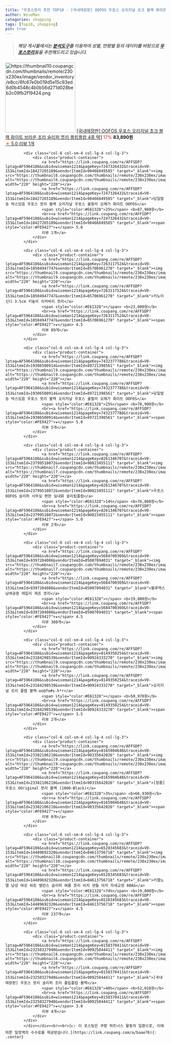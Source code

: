 ```yaml
---
title: "우포스쪼리 추천 TOP10 - [국내매장판] OOFOS 우포스 오리지널 초크 블랙 화이트 브라운 조리 슬리퍼 쪼리 플립플랍 4종 택1"
author: WiseMan
categories: shopping
tags: [Top10, shopping]
pin: true
---
```


> ##### 해당 게시물에서는 [**분석도구**](https://itemscout.io/)를 이용하여 **성별**, **연령별** 등의 데이터를 바탕으로 [**우포스쪼리**](https://link.coupang.com/a/baae76)들을 추천해드리고 있습니다.
<div class="container"><div class="row">
            <div class="col-6 col-sm-4 col-lg-4 col-lg-3">
                <div class="product-container">
                    <a href="https://link.coupang.com/re/AFFSDP?lptag=AF5964186&subid=wiseman1214&pageKey=8188117468&traceid=V0-153&itemId=23421800654&vendorItemId=90448829598" target="_blank"><img src="https://thumbnail10.coupangcdn.com/thumbnails/remote/230x230ex/image/vendor_inventory/e8cc/6fc67e0b019d5e15c93ed6d0b4548c4b0b56d271d028beb2c09fb2f19424.png" alt="https://thumbnail10.coupangcdn.com/thumbnails/remote/230x230ex/image/vendor_inventory/e8cc/6fc67e0b019d5e15c93ed6d0b4548c4b0b56d271d028beb2c09fb2f19424.png" width="220" height="220"></a>
                    <a href="https://link.coupang.com/re/AFFSDP?lptag=AF5964186&subid=wiseman1214&pageKey=8188117468&traceid=V0-153&itemId=23421800654&vendorItemId=90448829598" target="_blank">[국내매장판] OOFOS 우포스 오리지널 초크 블랙 화이트 브라운 조리 슬리퍼 쪼리 플립플랍 4종 택1</a>
                    <span style="color:#E61328">17%</span> <b>83,890원</b>
                    <br><a href="https://link.coupang.com/re/AFFSDP?lptag=AF5964186&subid=wiseman1214&pageKey=8188117468&traceid=V0-153&itemId=23421800654&vendorItemId=90448829598" target="_blank"><span style="color:#FE9427">★</span> 5.0
                    리뷰 1개</a>
                </div>
            </div>
            
            <div class="col-6 col-sm-4 col-lg-4 col-lg-3">
                <div class="product-container">
                    <a href="https://link.coupang.com/re/AFFSDP?lptag=AF5964186&subid=wiseman1214&pageKey=7247326432&traceid=V0-153&itemId=18427265189&vendorItemId=90466849585" target="_blank"><img src="https://thumbnail6.coupangcdn.com/thumbnails/remote/230x230ex/image/vendor_inventory/fd18/8816065b1a39d60582f7fbfb4c0723804012e17c311b9b2c46e3c32048ac.png" alt="https://thumbnail6.coupangcdn.com/thumbnails/remote/230x230ex/image/vendor_inventory/fd18/8816065b1a39d60582f7fbfb4c0723804012e17c311b9b2c46e3c32048ac.png" width="220" height="220"></a>
                    <a href="https://link.coupang.com/re/AFFSDP?lptag=AF5964186&subid=wiseman1214&pageKey=7247326432&traceid=V0-153&itemId=18427265189&vendorItemId=90466849585" target="_blank">당일발송 박스있음 우포스 쪼리 블랙 오리지날 우포스 울랄라 오메가 화이트 OOFOS</a>
                    <span style="color:#E61328">25%</span> <b>87,980원</b>
                    <br><a href="https://link.coupang.com/re/AFFSDP?lptag=AF5964186&subid=wiseman1214&pageKey=7247326432&traceid=V0-153&itemId=18427265189&vendorItemId=90466849585" target="_blank"><span style="color:#FE9427">★</span> 5.0
                    리뷰 1개</a>
                </div>
            </div>
            
            <div class="col-6 col-sm-4 col-lg-4 col-lg-3">
                <div class="product-container">
                    <a href="https://link.coupang.com/re/AFFSDP?lptag=AF5964186&subid=wiseman1214&pageKey=7263117524&traceid=V0-153&itemId=18504947747&vendorItemId=85706961270" target="_blank"><img src="https://thumbnail9.coupangcdn.com/thumbnails/remote/230x230ex/image/vendor_inventory/015e/d61058069fbe2bd951c6a373844c24b5406ec4cb8a405d68142d7135364a.jpg" alt="https://thumbnail9.coupangcdn.com/thumbnails/remote/230x230ex/image/vendor_inventory/015e/d61058069fbe2bd951c6a373844c24b5406ec4cb8a405d68142d7135364a.jpg" width="220" height="220"></a>
                    <a href="https://link.coupang.com/re/AFFSDP?lptag=AF5964186&subid=wiseman1214&pageKey=7263117524&traceid=V0-153&itemId=18504947747&vendorItemId=85706961270" target="_blank">키노이 신디 3.5cm 키높이 리커버리 쪼리</a>
                    <span style="color:#E61328"></span> <b>23,800원</b>
                    <br><a href="https://link.coupang.com/re/AFFSDP?lptag=AF5964186&subid=wiseman1214&pageKey=7263117524&traceid=V0-153&itemId=18504947747&vendorItemId=85706961270" target="_blank"><span style="color:#FE9427">★</span> 4.5
                    리뷰 89개</a>
                </div>
            </div>
            
            <div class="col-6 col-sm-4 col-lg-4 col-lg-3">
                <div class="product-container">
                    <a href="https://link.coupang.com/re/AFFSDP?lptag=AF5964186&subid=wiseman1214&pageKey=7432377788&traceid=V0-153&itemId=19306500914&vendorItemId=89721398561" target="_blank"><img src="https://thumbnail9.coupangcdn.com/thumbnails/remote/230x230ex/image/vendor_inventory/30f6/6a807a0484abfd074c2cc30ba348f2d59f45ffcdbaad32a492b11aaf8e24.jpg" alt="https://thumbnail9.coupangcdn.com/thumbnails/remote/230x230ex/image/vendor_inventory/30f6/6a807a0484abfd074c2cc30ba348f2d59f45ffcdbaad32a492b11aaf8e24.jpg" width="220" height="220"></a>
                    <a href="https://link.coupang.com/re/AFFSDP?lptag=AF5964186&subid=wiseman1214&pageKey=7432377788&traceid=V0-153&itemId=19306500914&vendorItemId=89721398561" target="_blank">당일발송 박스있음 우포스 쪼리 블랙 오리지날 우포스 울랄라 오메가 화이트 OOFOS</a>
                    <span style="color:#E61328">25%</span> <b>78,900원</b>
                    <br><a href="https://link.coupang.com/re/AFFSDP?lptag=AF5964186&subid=wiseman1214&pageKey=7432377788&traceid=V0-153&itemId=19306500914&vendorItemId=89721398561" target="_blank"><span style="color:#FE9427">★</span> 5.0
                    리뷰 5개</a>
                </div>
            </div>
            
            <div class="col-6 col-sm-4 col-lg-4 col-lg-3">
                <div class="product-container">
                    <a href="https://link.coupang.com/re/AFFSDP?lptag=AF5964186&subid=wiseman1214&pageKey=8261346707&traceid=V0-153&itemId=23799518072&vendorItemId=90823455111" target="_blank"><img src="https://thumbnail7.coupangcdn.com/thumbnails/remote/230x230ex/image/vendor_inventory/5b39/aa747ee7e185a927585082bfa86d2a9f71db513f2f9c207fba053e1178eb.jpg" alt="https://thumbnail7.coupangcdn.com/thumbnails/remote/230x230ex/image/vendor_inventory/5b39/aa747ee7e185a927585082bfa86d2a9f71db513f2f9c207fba053e1178eb.jpg" width="220" height="220"></a>
                    <a href="https://link.coupang.com/re/AFFSDP?lptag=AF5964186&subid=wiseman1214&pageKey=8261346707&traceid=V0-153&itemId=23799518072&vendorItemId=90823455111" target="_blank">우포스 OOFOS 슬리퍼 사무실 편한 실내화 슬리립플랍</a>
                    <span style="color:#E61328">14%</span> <b>76,800원</b>
                    <br><a href="https://link.coupang.com/re/AFFSDP?lptag=AF5964186&subid=wiseman1214&pageKey=8261346707&traceid=V0-153&itemId=23799518072&vendorItemId=90823455111" target="_blank"><span style="color:#FE9427">★</span> 5.0
                    리뷰 2개</a>
                </div>
            </div>
            
            <div class="col-6 col-sm-4 col-lg-4 col-lg-3">
                <div class="product-container">
                    <a href="https://link.coupang.com/re/AFFSDP?lptag=AF5964186&subid=wiseman1214&pageKey=5684700369&traceid=V0-153&itemId=9397204086&vendorItemId=85007094031" target="_blank"><img src="https://thumbnail7.coupangcdn.com/thumbnails/remote/230x230ex/image/vendor_inventory/b777/9d0f2e5add4ceea08df2a2c925eb03a5e36fdc3a3ccc7d2667385e25c60f.jpg" alt="https://thumbnail7.coupangcdn.com/thumbnails/remote/230x230ex/image/vendor_inventory/b777/9d0f2e5add4ceea08df2a2c925eb03a5e36fdc3a3ccc7d2667385e25c60f.jpg" width="220" height="220"></a>
                    <a href="https://link.coupang.com/re/AFFSDP?lptag=AF5964186&subid=wiseman1214&pageKey=5684700369&traceid=V0-153&itemId=9397204086&vendorItemId=85007094031" target="_blank">블루맥스 남여공용 레일리 제프 쪼리</a>
                    <span style="color:#E61328"></span> <b>19,800원</b>
                    <br><a href="https://link.coupang.com/re/AFFSDP?lptag=AF5964186&subid=wiseman1214&pageKey=5684700369&traceid=V0-153&itemId=9397204086&vendorItemId=85007094031" target="_blank"><span style="color:#FE9427">★</span> 4.5
                    리뷰 300개</a>
                </div>
            </div>
            
            <div class="col-6 col-sm-4 col-lg-4 col-lg-3">
                <div class="product-container">
                    <a href="https://link.coupang.com/re/AFFSDP?lptag=AF5964186&subid=wiseman1214&pageKey=8149350254&traceid=V0-153&itemId=23184298539&vendorItemId=90924333270" target="_blank"><img src="https://thumbnail9.coupangcdn.com/thumbnails/remote/230x230ex/image/vendor_inventory/0920/337c133bf537ec1619e375530ea1bec0dd2347cbe0a8ab6a4fb11cc00b4f.jpg" alt="https://thumbnail9.coupangcdn.com/thumbnails/remote/230x230ex/image/vendor_inventory/0920/337c133bf537ec1619e375530ea1bec0dd2347cbe0a8ab6a4fb11cc00b4f.jpg" width="220" height="220"></a>
                    <a href="https://link.coupang.com/re/AFFSDP?lptag=AF5964186&subid=wiseman1214&pageKey=8149350254&traceid=V0-153&itemId=23184298539&vendorItemId=90924333270" target="_blank">오리지널 조리 플랩 블랙-oo@fo#s-h*r</a>
                    <span style="color:#E61328"></span> <b>50,970원</b>
                    <br><a href="https://link.coupang.com/re/AFFSDP?lptag=AF5964186&subid=wiseman1214&pageKey=8149350254&traceid=V0-153&itemId=23184298539&vendorItemId=90924333270" target="_blank"><span style="color:#FE9427">★</span> 3.5
                    리뷰 2개</a>
                </div>
            </div>
            
            <div class="col-6 col-sm-4 col-lg-4 col-lg-3">
                <div class="product-container">
                    <a href="https://link.coupang.com/re/AFFSDP?lptag=AF5964186&subid=wiseman1214&pageKey=8165984648&traceid=V0-153&itemId=23302106210&vendorItemId=90335642026" target="_blank"><img src="https://thumbnail9.coupangcdn.com/thumbnails/remote/230x230ex/image/vendor_inventory/2cbb/094d84a81ebcf754103c537475af9a46e6003fdbf3b28c9d27862665c119.jpg" alt="https://thumbnail9.coupangcdn.com/thumbnails/remote/230x230ex/image/vendor_inventory/2cbb/094d84a81ebcf754103c537475af9a46e6003fdbf3b28c9d27862665c119.jpg" width="220" height="220"></a>
                    <a href="https://link.coupang.com/re/AFFSDP?lptag=AF5964186&subid=wiseman1214&pageKey=8165984648&traceid=V0-153&itemId=23302106210&vendorItemId=90335642026" target="_blank">[정품] 우포스 OOriginal 쪼리 블랙 (1000-Black)</a>
                    <span style="color:#E61328">3%</span> <b>66,930원</b>
                    <br><a href="https://link.coupang.com/re/AFFSDP?lptag=AF5964186&subid=wiseman1214&pageKey=8165984648&traceid=V0-153&itemId=23302106210&vendorItemId=90335642026" target="_blank"><span style="color:#FE9427">★</span> 
                    리뷰 0개</a>
                </div>
            </div>
            
            <div class="col-6 col-sm-4 col-lg-4 col-lg-3">
                <div class="product-container">
                    <a href="https://link.coupang.com/re/AFFSDP?lptag=AF5964186&subid=wiseman1214&pageKey=6528345683&traceid=V0-153&itemId=14489692320&vendorItemId=84613756718" target="_blank"><img src="https://thumbnail10.coupangcdn.com/thumbnails/remote/230x230ex/image/vendor_inventory/6220/6bd4e8d6913da797e54f00c059b6c26b72ce7710094c28821fbd950c40d4.jpg" alt="https://thumbnail10.coupangcdn.com/thumbnails/remote/230x230ex/image/vendor_inventory/6220/6bd4e8d6913da797e54f00c059b6c26b72ce7710094c28821fbd950c40d4.jpg" width="220" height="220"></a>
                    <a href="https://link.coupang.com/re/AFFSDP?lptag=AF5964186&subid=wiseman1214&pageKey=6528345683&traceid=V0-153&itemId=14489692320&vendorItemId=84613756718" target="_blank">키엘노엘 남성 여성 워킹 밸런스 슬리퍼 여름 쪼리 비치 샌들 아치 자세교정 80AG</a>
                    <span style="color:#E61328">74%</span> <b>19,800원</b>
                    <br><a href="https://link.coupang.com/re/AFFSDP?lptag=AF5964186&subid=wiseman1214&pageKey=6528345683&traceid=V0-153&itemId=14489692320&vendorItemId=84613756718" target="_blank"><span style="color:#FE9427">★</span> 4.5
                    리뷰 237개</a>
                </div>
            </div>
            
            <div class="col-6 col-sm-4 col-lg-4 col-lg-3">
                <div class="product-container">
                    <a href="https://link.coupang.com/re/AFFSDP?lptag=AF5964186&subid=wiseman1214&pageKey=8158370411&traceid=V0-153&itemId=23250327940&vendorItemId=90925044411" target="_blank"><img src="https://thumbnail6.coupangcdn.com/thumbnails/remote/230x230ex/image/vendor_inventory/31ab/24d9ca27cf5609e456e8b2886db12009f67c00ab29d528bde3baaa2cee9a.jpg" alt="https://thumbnail6.coupangcdn.com/thumbnails/remote/230x230ex/image/vendor_inventory/31ab/24d9ca27cf5609e456e8b2886db12009f67c00ab29d528bde3baaa2cee9a.jpg" width="220" height="220"></a>
                    <a href="https://link.coupang.com/re/AFFSDP?lptag=AF5964186&subid=wiseman1214&pageKey=8158370411&traceid=V0-153&itemId=23250327940&vendorItemId=90925044411" target="_blank">[국내매장판] 우포스 쪼리 슬리퍼 조리 플립플랍 블랙</a>
                    <span style="color:#E61328">40%</span> <b>52,010원</b>
                    <br><a href="https://link.coupang.com/re/AFFSDP?lptag=AF5964186&subid=wiseman1214&pageKey=8158370411&traceid=V0-153&itemId=23250327940&vendorItemId=90925044411" target="_blank"><span style="color:#FE9427">★</span> 3.0
                    리뷰 4개</a>
                </div>
            </div>
            </div></div><br><br>[👉 이 포스팅은 쿠팡 파트너스 활동의 일환으로, 이에 따른 일정액의 수수료를 제공받습니다.](https://link.coupang.com/a/baae76){: .center}
